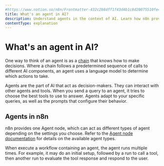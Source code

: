 ```yaml
---
#https://www.notion.so/n8n/Frontmatter-432c2b8dff1f43d4b1c8d20075510fe4
title: What's an agent in AI?
description: Understand agents in the context of AI. Learn how n8n provides agents.
contentType: explanation
---
```


# What's an agent in AI?

One way to think of an agent is as a [chain](/advanced-ai/examples/understand-chains/) that knows how to make decisions. Where a chain follows a predetermined sequence of calls to different AI components, an agent uses a language model to determine which actions to take.

Agents are the part of AI that act as decision-makers. They can interact with other agents and tools. When you send a query to an agent, it tries to choose the best tools to use to answer. Agents adapt to your specific queries, as well as the prompts that configure their behavior.

## Agents in n8n

n8n provides one Agent node, which can act as different types of agent depending on the settings you choose. Refer to the [Agent node documentation](/integrations/builtin/cluster-nodes/root-nodes/n8n-nodes-langchain.agent/) for details on the available agent types.

When execute a workflow containing an agent, the agent runs multiple times. For example, it may do an initial setup, followed by a run to call a tool, then another run to evaluate the tool response and respond to the user.
